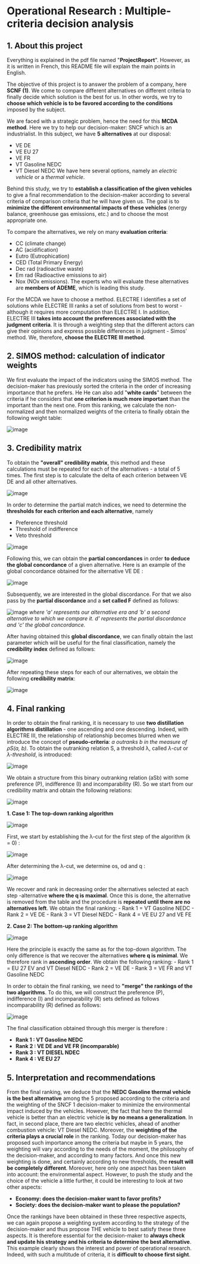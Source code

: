 # Operational Research : Multiple-criteria decision analysis

## **1. About this project**

Everything is explained in the pdf file named "**ProjectReport**". However, as it is written in French, this README file will explain the main points in English.

The objective of this project is to answer the problem of a company, here **SCNF (1)**. We come to compare different alternatives on different criteria to finally decide which solution is the best for us. In other words, we try to **choose which vehicle is to be favored according to the conditions** imposed by the subject.

We are faced with a strategic problem, hence the need for this **MCDA method**. Here we try to help our decision-maker: SNCF which is an industrialist.
In this subject, we have **5 alternatives** at our disposal: 
  - VE DE
  - VE EU 27
  - VE FR
  - VT Gasoline NEDC 
  - VT Diesel NEDC
We have here several options, namely an *electric vehicle* or a *thermal vehicle*.

Behind this study, we try to **establish a classification of the given vehicles** to give a final recommendation to the decision-maker according to several criteria of comparison criteria that he will have given us. The goal is to **minimize the different environmental impacts of these vehicles** (energy balance, greenhouse gas emissions, etc.) and to choose the most appropriate one.

To compare the alternatives, we rely on many **evaluation criteria**:
  - CC (climate change)
  - AC (acidification)
  - Eutro (Eutrophication)
  - CED (Total Primary Energy)
  - Dec rad (radioactive waste)
  - Em rad (Radioactive emissions to air)
  - Nox (NOx emissions).
The experts who will evaluate these alternatives are **members of ADEME**, which is leading this study.

For the MCDA we have to choose a method. 
ELECTRE I identifies a set of solutions while ELECTRE III ranks a set of solutions from best to worst - although it requires more computation than ELECTRE I. In addition, ELECTRE III **takes into account the preferences associated with the judgment criteria**. It is through a weighting step that the different actors can give their opinions and express possible differences in judgment - Simos' method. We, therefore, **choose the ELECTRE III method**.

## **2. SIMOS method: calculation of indicator weights**

We first evaluate the impact of the indicators using the SIMOS method.
The decision-maker has previously sorted the criteria in the order of increasing importance that he prefers. He He can also add "**white cards**" between the criteria if he considers that **one criterion is much more important** than the important than the next one.
From this ranking, we calculate the non-normalized and then normalized weights of the criteria to finally obtain the following weight table: 

![image](https://user-images.githubusercontent.com/105392989/173569132-bbab417e-7596-4282-bfce-267244a757cc.png)


## **3. Credibility matrix**

To obtain the **"overall" credibility matrix**, this method and these calculations must be repeated for each of the alternatives - a total of 5 times.
The first step is to calculate the delta of each criterion between VE DE and all other alternatives.

![image](https://user-images.githubusercontent.com/105392989/173569241-7e814adb-e22e-47ee-b547-30cbec2cc0bd.png)

In order to determine the partial match indices, we need to determine the **thresholds for each criterion and each alternative**, namely 
  - Preference threshold
  - Threshold of indifference
  - Veto threshold

![image](https://user-images.githubusercontent.com/105392989/173569649-b5944a47-eca2-49fa-b4f5-b02779033873.png)

Following this, we can obtain the **partial concordances** in order **to deduce the global concordance** of a given alternative. Here is an example of the global concordance obtained for the alternative VE DE :

![image](https://user-images.githubusercontent.com/105392989/173570231-321150ad-d9f2-4d5e-98a8-de08619864a4.png)

Subsequently, we are interested in the global discordance. For that we also pass by the **partial discordance** and a **set called F** defined as follows: 

![image](https://user-images.githubusercontent.com/105392989/173570556-a41ba73c-201d-43f7-bec7-1401585f7811.png)
*where 'a' represents our alternative era and 'b' a second alternative to which we compare it.
d' represents the partial discordance and 'c' the global concordance.*

After having obtained this **global discordance**, we can finally obtain the last parameter which will be useful for the final classification, namely the **credibility index** defined as follows: 

![image](https://user-images.githubusercontent.com/105392989/173571553-6a432a1b-f268-448b-8c4f-8a2de5907eb8.png)

After repeating these steps for each of our alternatives, we obtain the following **credibility matrix**: 

![image](https://user-images.githubusercontent.com/105392989/173571803-30e820df-5dcf-4680-8e9d-7f477d95834d.png)


## **4. Final ranking**

In order to obtain the final ranking, it is necessary to use **two distillation algorithms distillation** - one ascending and one descending. Indeed, with ELECTRE III, the relationship of relationship becomes blurred when we introduce the concept of **pseudo-criteria**: *a outranks b in the measure of ρS(a, b)*.
To obtain the outranking relation S, a threshold λ, called *λ-cut* or *λ-threshold*, is introduced:

![image](https://user-images.githubusercontent.com/105392989/173573048-b7f02e2a-daff-4906-9e6b-c7ed97978cb7.png)

We obtain a structure from this binary outranking relation (aSb) with some preference (P), indifference (I) and incomparability (R).
So we start from our credibility matrix and obtain the following relations: 

![image](https://user-images.githubusercontent.com/105392989/173573240-95415988-c4d3-400d-8895-6f2b0fb88ffc.png)

  **1. Case 1: The top-down ranking algorithm**
  
  ![image](https://user-images.githubusercontent.com/105392989/173573623-cd01daa0-593e-4115-9551-56719a2b4ca1.png)

  First, we start by establishing the λ-cut for the first step of the algorithm (k = 0) : 
  
  ![image](https://user-images.githubusercontent.com/105392989/173573788-b897d7de-3bf5-4e4b-a5fb-7e1944bb2285.png)

  After determining the λ-cut, we determine os, od and q :
  
  ![image](https://user-images.githubusercontent.com/105392989/173573911-e2ce6ec7-ab78-43cc-bbcb-8fe806911c37.png)
  
  We recover and rank in decreasing order the alternatives selected at each step -alternative **where the q is maximal**.
  Once this is done, the alternative is removed from the table and the procedure is **repeated until there are no alternatives left**.
  We obtain the final ranking: 
    - Rank 1 = VT Gasoline NEDC
    - Rank 2 = VE DE
    - Rank 3 = VT Diesel NEDC
    - Rank 4 = VE EU 27 and VE FE

  **2. Case 2: The bottom-up ranking algorithm**
  
  ![image](https://user-images.githubusercontent.com/105392989/173573674-606a0382-757e-437d-b071-f301b0916ca3.png)
  
  Here the principle is exactly the same as for the top-down algorithm. The only difference is that we recover the alternatives **where q is minimal**. 
  We therefore rank in **ascending order**.
  We obtain the following ranking:
    - Rank 1 = EU 27 EV and VT Diesel NEDC
    - Rank 2 = VE DE
    - Rank 3 = VE FR and VT Gasoline NEDC
    
In order to obtain the final ranking, we need to **"merge" the rankings of the two algorithms**.
To do this, we will construct the preference (P), indifference (I) and incomparability (R) sets defined as follows incomparability (R) defined as follows:

![image](https://user-images.githubusercontent.com/105392989/173575597-eef13a1b-4333-4289-8cb7-3c4024d63691.png)

The final classification obtained through this merger is therefore :
  - **Rank 1 : VT Gasoline NEDC**
  - **Rank 2 : VE DE and VE FR (incomparable)**
  - **Rank 3 : VT DIESEL NDEC**
  - **Rank 4 : VE EU 27**


## **5. Interpretation and recommendations**

From the final ranking, we deduce that the **NEDC Gasoline thermal vehicle is the best alternative** among the 5 proposed according to the criteria and the weighting of the SNCF 1 decision-maker to minimize the environmental impact induced by the vehicles. 
However, the fact that here the thermal vehicle is better than an electric vehicle **is by no means a generalization**. In fact, in second place, there are two electric vehicles, ahead of another combustion vehicle: VT Diesel NEDC. Moreover, the **weighting of the criteria plays a crucial role** in the ranking. 
Today our decision-maker has proposed such importance among the criteria but maybe in 5 years, the weighting will vary according to the needs of the moment, the philosophy of the decision-maker, and according to many factors. And once this new weighting is done, and certainly according to new thresholds, the **result will be completely different**. 
Moreover, here only one aspect has been taken into account: the environmental aspect. However, to push the study and the choice of the vehicle a little further, it could be interesting to look at two other aspects:

  - **Economy: does the decision-maker want to favor profits?**
  - **Society: does the decision-maker want to please the population?**

Once the rankings have been obtained in these three respective aspects, we can again propose a weighting system according to the strategy of the decision-maker and thus propose THE vehicle to best satisfy these three aspects.
It is therefore essential for the decision-maker to **always check and update his strategy and his criteria to determine the best alternative**.
This example clearly shows the interest and power of operational research. Indeed, with such a multitude of criteria, it is **difficult to choose first sight**.
